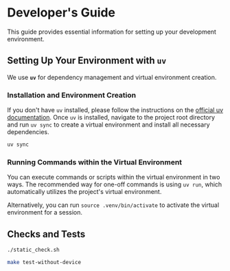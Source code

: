# Developer's Guide

This guide provides essential information for setting up your development environment.

## Setting Up Your Environment with `uv`

We use **`uv`** for dependency management and virtual environment creation.

### Installation and Environment Creation

If you don't have `uv` installed, please follow the instructions on the [official uv documentation](https://www.google.com/search?q=https://astral.sh/uv/install/).
Once `uv` is installed, navigate to the project root directory and run `uv sync` to create a virtual environment and install all necessary dependencies.

```bash
uv sync
```

### Running Commands within the Virtual Environment

You can execute commands or scripts within the virtual environment in two ways.
The recommended way for one-off commands is using `uv run`, which automatically utilizes the project's virtual environment.

Alternatively, you can run `source .venv/bin/activate` to activate the virtual environment for a session.

## Checks and Tests

```bash
./static_check.sh
```

```bash
make test-without-device
```

